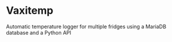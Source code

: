 # Vaxitemp
Automatic temperature logger for multiple fridges using a MariaDB database and a Python API
